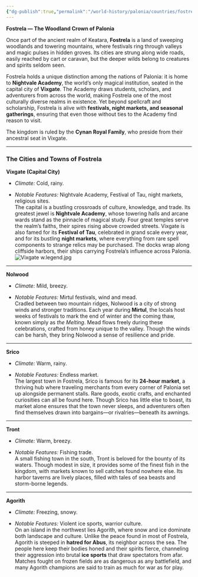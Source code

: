 ```yaml
---
{"dg-publish":true,"permalink":"/world-history/palonia/countries/fostrela-fahs-trel-uh/"}
---
```



**Fostrela — The Woodland Crown of Palonia**

Once part of the ancient realm of Keatara, **Fostrela** is a land of sweeping woodlands and towering mountains, where festivals ring through valleys and magic pulses in hidden groves. Its cities are strung along wide roads, easily reached by cart or caravan, but the deeper wilds belong to creatures and spirits seldom seen.

Fostrela holds a unique distinction among the nations of Palonia: it is home to **Nightvale Academy**, the world’s only magical institution, seated in the capital city of **Vixgate**. The Academy draws students, scholars, and adventurers from across the world, making Fostrela one of the most culturally diverse realms in existence. Yet beyond spellcraft and scholarship, Fostrela is alive with **festivals, night markets, and seasonal gatherings**, ensuring that even those without ties to the Academy find reason to visit.

The kingdom is ruled by the **Cynan Royal Family**, who preside from their ancestral seat in Vixgate.

---

### The Cities and Towns of Fostrela

**Vixgate (Capital City)**

- _Climate:_ Cold, rainy.
    
- _Notable Features:_ Nightvale Academy, Festival of Tau, night markets, religious sites.  
    The capital is a bustling crossroads of culture, knowledge, and trade. Its greatest jewel is **Nightvale Academy**, whose towering halls and arcane wards stand as the pinnacle of magical study. Four great temples serve the realm’s faiths, their spires rising above crowded streets. Vixgate is also famed for its **Festival of Tau**, celebrated in grand scale every year, and for its bustling **night markets**, where everything from rare spell components to strange relics may be purchased. The docks wrap along cliffside harbors, their ships carrying Fostrela’s influence across Palonia.
    ![Vixgate w.legend.jpg](/img/user/Images/Vixgate%20w.legend.jpg)

---

**Nolwood**

- _Climate:_ Mild, breezy.
    
- _Notable Features:_ Mirtul festivals, wind and mead.  
    Cradled between two mountain ridges, Nolwood is a city of strong winds and stronger traditions. Each year during **Mirtul**, the locals host weeks of festivals to mark the end of winter and the coming thaw, known simply as _the Melting_. Mead flows freely during these celebrations, crafted from honey unique to the valley. Though the winds can be harsh, they bring Nolwood a sense of resilience and pride.
    

---

**Srico**

- _Climate:_ Warm, rainy.
    
- _Notable Features:_ Endless market.  
    The largest town in Fostrela, Srico is famous for its **24-hour market**, a thriving hub where traveling merchants from every corner of Palonia set up alongside permanent stalls. Rare goods, exotic crafts, and enchanted curiosities can all be found here. Though Srico has little else to boast, its market alone ensures that the town never sleeps, and adventurers often find themselves drawn into bargains—or rivalries—beneath its awnings.
    

---

**Tront**

- _Climate:_ Warm, breezy.
    
- _Notable Features:_ Fishing trade.  
    A small fishing town in the south, Tront is beloved for the bounty of its waters. Though modest in size, it provides some of the finest fish in the kingdom, with markets known to sell catches found nowhere else. Its harbor taverns are lively places, filled with tales of sea beasts and storm-borne legends.
    

---

**Agorith**

- _Climate:_ Freezing, snowy.
    
- _Notable Features:_ Violent ice sports, warrior culture.  
    On an island in the northwest lies Agorith, where snow and ice dominate both landscape and culture. Unlike the peace found in most of Fostrela, Agorith is steeped in **hatred for Abus**, its neighbor across the sea. The people here keep their bodies honed and their spirits fierce, channeling their aggression into brutal **ice sports** that draw spectators from afar. Matches fought on frozen fields are as dangerous as any battlefield, and many Agorith champions are said to train as much for war as for play.
    